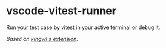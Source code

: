 # vscode-vitest-runner

Run your test case by vitest in your active terminal or debug it.

_Based on [kingwl's extension](https://github.com/kwai-explore/vscode-vitest-runner)._
